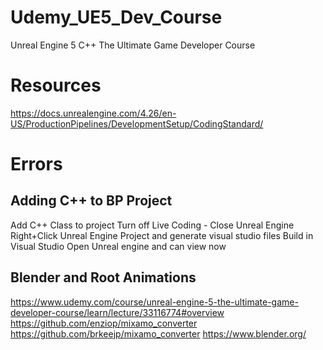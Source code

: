 # Udemy_UE5_Dev_Course

Unreal Engine 5 C++ The Ultimate Game Developer Course

# Resources

https://docs.unrealengine.com/4.26/en-US/ProductionPipelines/DevelopmentSetup/CodingStandard/

# Errors

## Adding C++ to BP Project

Add C++ Class to project
Turn off Live Coding - Close Unreal Engine
Right+Click Unreal Engine Project and generate visual studio files
Build in Visual Studio
Open Unreal engine and can view now

## Blender and Root Animations

https://www.udemy.com/course/unreal-engine-5-the-ultimate-game-developer-course/learn/lecture/33116774#overview
https://github.com/enziop/mixamo_converter
https://github.com/brkeejp/mixamo_converter
https://www.blender.org/
